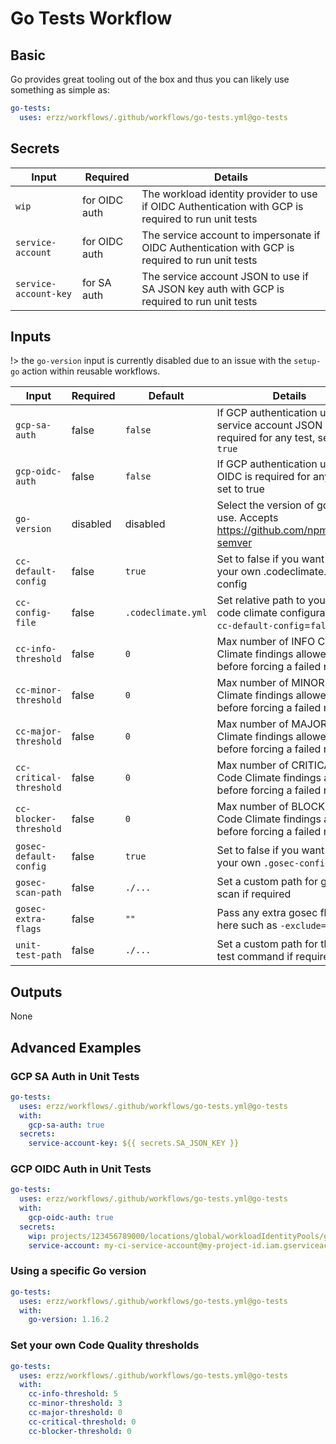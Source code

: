 # Go Tests Workflow

## Basic

Go provides great tooling out of the box and thus you can likely use something as simple as:

```yaml
go-tests:
  uses: erzz/workflows/.github/workflows/go-tests.yml@go-tests
```

## Secrets

| Input                  | Required      | Details                                                                                             |
| ---------------------- | ------------- | --------------------------------------------------------------------------------------------------- |
| `wip`                  | for OIDC auth | The workload identity provider to use if OIDC Authentication with GCP is required to run unit tests |
| `service-account`      | for OIDC auth | The service account to impersonate if OIDC Authentication with GCP is required to run unit tests    |
| `service-account-key`  | for SA auth   | The service account JSON to use if SA JSON key auth with GCP is required to run unit tests          |

## Inputs

!> the `go-version` input is currently disabled due to an issue with the `setup-go` action within reusable workflows.

| Input                   | Required | Default            | Details                                                                                        |
| ----------------------- | -------- | ------------------ | ---------------------------------------------------------------------------------------------- |
| `gcp-sa-auth`           | false    | `false`            | If GCP authentication using a service account JSON key is required for any test, set to `true` |
| `gcp-oidc-auth`         | false    | `false`            | If GCP authentication using OIDC is required for any test, set to true                         |
| `go-version`            | disabled | disabled           | Select the version of go to use. Accepts https://github.com/npm/node-semver                    |
| `cc-default-config`     | false    | `true`             | Set to false if you want to use your own .codeclimate.yml config                               |
| `cc-config-file`        | false    | `.codeclimate.yml` | Set relative path to your own code climate configuration if `cc-default-config`=`false`        |
| `cc-info-threshold`     | false    | `0`                | Max number of INFO Code Climate findings allowed before forcing a failed result                |
| `cc-minor-threshold`    | false    | `0`                | Max number of MINOR Code Climate findings allowed before forcing a failed result               |
| `cc-major-threshold`    | false    | `0`                | Max number of MAJOR Code Climate findings allowed before forcing a failed result               |
| `cc-critical-threshold` | false    | `0`                | Max number of CRITICAL Code Climate findings allowed before forcing a failed result            |
| `cc-blocker-threshold`  | false    | `0`                | Max number of BLOCKER Code Climate findings allowed before forcing a failed result             |
| `gosec-default-config`  | false    | `true`             | Set to false if you want to use your own `.gosec-config.json`                                  |
| `gosec-scan-path`       | false    | `./...`            | Set a custom path for gosec to scan if required                                                |
| `gosec-extra-flags`     | false    | `""`               | Pass any extra gosec flags here such as `-exclude=G104`                                        |
| `unit-test-path`        | false    | `./...`            | Set a custom path for the go test command if required                                          |

## Outputs

None

## Advanced Examples

### GCP SA Auth in Unit Tests

```yaml
go-tests:
  uses: erzz/workflows/.github/workflows/go-tests.yml@go-tests
  with:
    gcp-sa-auth: true
  secrets:
    service-account-key: ${{ secrets.SA_JSON_KEY }}
```

### GCP OIDC Auth in Unit Tests

```yaml
go-tests:
  uses: erzz/workflows/.github/workflows/go-tests.yml@go-tests
  with:
    gcp-oidc-auth: true
  secrets:
    wip: projects/123456789000/locations/global/workloadIdentityPools/github/providers/github
    service-account: my-ci-service-account@my-project-id.iam.gserviceaccount.com
```

### Using a specific Go version

```yaml
go-tests:
  uses: erzz/workflows/.github/workflows/go-tests.yml@go-tests
  with:
    go-version: 1.16.2
```

### Set your own Code Quality thresholds

```yaml
go-tests:
  uses: erzz/workflows/.github/workflows/go-tests.yml@go-tests
  with:
    cc-info-threshold: 5
    cc-minor-threshold: 3
    cc-major-threshold: 0
    cc-critical-threshold: 0
    cc-blocker-threshold: 0
```
